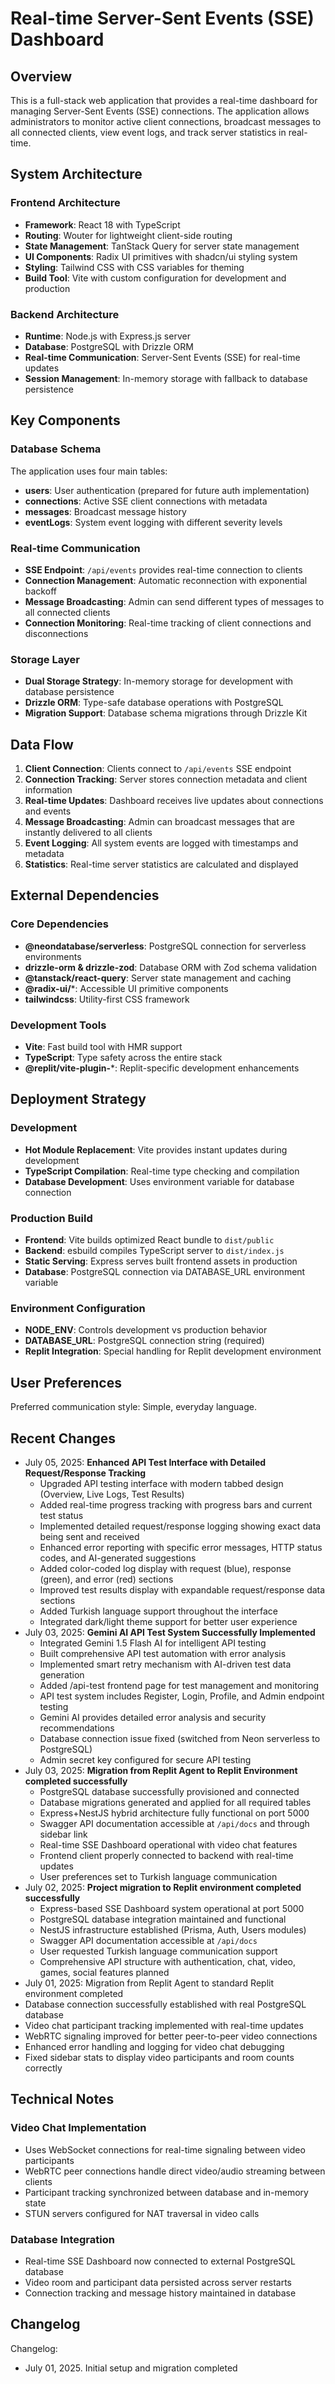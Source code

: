 # Real-time Server-Sent Events (SSE) Dashboard

## Overview

This is a full-stack web application that provides a real-time dashboard for managing Server-Sent Events (SSE) connections. The application allows administrators to monitor active client connections, broadcast messages to all connected clients, view event logs, and track server statistics in real-time.

## System Architecture

### Frontend Architecture
- **Framework**: React 18 with TypeScript
- **Routing**: Wouter for lightweight client-side routing
- **State Management**: TanStack Query for server state management
- **UI Components**: Radix UI primitives with shadcn/ui styling system
- **Styling**: Tailwind CSS with CSS variables for theming
- **Build Tool**: Vite with custom configuration for development and production

### Backend Architecture
- **Runtime**: Node.js with Express.js server
- **Database**: PostgreSQL with Drizzle ORM
- **Real-time Communication**: Server-Sent Events (SSE) for real-time updates
- **Session Management**: In-memory storage with fallback to database persistence

## Key Components

### Database Schema
The application uses four main tables:
- **users**: User authentication (prepared for future auth implementation)
- **connections**: Active SSE client connections with metadata
- **messages**: Broadcast message history
- **eventLogs**: System event logging with different severity levels

### Real-time Communication
- **SSE Endpoint**: `/api/events` provides real-time connection to clients
- **Connection Management**: Automatic reconnection with exponential backoff
- **Message Broadcasting**: Admin can send different types of messages to all connected clients
- **Connection Monitoring**: Real-time tracking of client connections and disconnections

### Storage Layer
- **Dual Storage Strategy**: In-memory storage for development with database persistence
- **Drizzle ORM**: Type-safe database operations with PostgreSQL
- **Migration Support**: Database schema migrations through Drizzle Kit

## Data Flow

1. **Client Connection**: Clients connect to `/api/events` SSE endpoint
2. **Connection Tracking**: Server stores connection metadata and client information
3. **Real-time Updates**: Dashboard receives live updates about connections and events
4. **Message Broadcasting**: Admin can broadcast messages that are instantly delivered to all clients
5. **Event Logging**: All system events are logged with timestamps and metadata
6. **Statistics**: Real-time server statistics are calculated and displayed

## External Dependencies

### Core Dependencies
- **@neondatabase/serverless**: PostgreSQL connection for serverless environments
- **drizzle-orm & drizzle-zod**: Database ORM with Zod schema validation
- **@tanstack/react-query**: Server state management and caching
- **@radix-ui/***: Accessible UI primitive components
- **tailwindcss**: Utility-first CSS framework

### Development Tools
- **Vite**: Fast build tool with HMR support
- **TypeScript**: Type safety across the entire stack
- **@replit/vite-plugin-***: Replit-specific development enhancements

## Deployment Strategy

### Development
- **Hot Module Replacement**: Vite provides instant updates during development
- **TypeScript Compilation**: Real-time type checking and compilation
- **Database Development**: Uses environment variable for database connection

### Production Build
- **Frontend**: Vite builds optimized React bundle to `dist/public`
- **Backend**: esbuild compiles TypeScript server to `dist/index.js`
- **Static Serving**: Express serves built frontend assets in production
- **Database**: PostgreSQL connection via DATABASE_URL environment variable

### Environment Configuration
- **NODE_ENV**: Controls development vs production behavior
- **DATABASE_URL**: PostgreSQL connection string (required)
- **Replit Integration**: Special handling for Replit development environment

## User Preferences

Preferred communication style: Simple, everyday language.

## Recent Changes

- July 05, 2025: **Enhanced API Test Interface with Detailed Request/Response Tracking**
  - Upgraded API testing interface with modern tabbed design (Overview, Live Logs, Test Results)
  - Added real-time progress tracking with progress bars and current test status
  - Implemented detailed request/response logging showing exact data being sent and received
  - Enhanced error reporting with specific error messages, HTTP status codes, and AI-generated suggestions
  - Added color-coded log display with request (blue), response (green), and error (red) sections
  - Improved test results display with expandable request/response data sections
  - Added Turkish language support throughout the interface
  - Integrated dark/light theme support for better user experience
- July 03, 2025: **Gemini AI API Test System Successfully Implemented**
  - Integrated Gemini 1.5 Flash AI for intelligent API testing
  - Built comprehensive API test automation with error analysis
  - Implemented smart retry mechanism with AI-driven test data generation
  - Added /api-test frontend page for test management and monitoring
  - API test system includes Register, Login, Profile, and Admin endpoint testing
  - Gemini AI provides detailed error analysis and security recommendations
  - Database connection issue fixed (switched from Neon serverless to PostgreSQL)
  - Admin secret key configured for secure API testing
- July 03, 2025: **Migration from Replit Agent to Replit Environment completed successfully**
  - PostgreSQL database successfully provisioned and connected
  - Database migrations generated and applied for all required tables
  - Express+NestJS hybrid architecture fully functional on port 5000
  - Swagger API documentation accessible at `/api/docs` and through sidebar link
  - Real-time SSE Dashboard operational with video chat features
  - Frontend client properly connected to backend with real-time updates
  - User preferences set to Turkish language communication
- July 02, 2025: **Project migration to Replit environment completed successfully**
  - Express-based SSE Dashboard system operational at port 5000
  - PostgreSQL database integration maintained and functional
  - NestJS infrastructure established (Prisma, Auth, Users modules)
  - Swagger API documentation accessible at `/api/docs`
  - User requested Turkish language communication support
  - Comprehensive API structure with authentication, chat, video, games, social features planned
- July 01, 2025: Migration from Replit Agent to standard Replit environment completed
- Database connection successfully established with real PostgreSQL database
- Video chat participant tracking implemented with real-time updates
- WebRTC signaling improved for better peer-to-peer video connections
- Enhanced error handling and logging for video chat debugging
- Fixed sidebar stats to display video participants and room counts correctly

## Technical Notes

### Video Chat Implementation
- Uses WebSocket connections for real-time signaling between video participants
- WebRTC peer connections handle direct video/audio streaming between clients
- Participant tracking synchronized between database and in-memory state
- STUN servers configured for NAT traversal in video calls

### Database Integration
- Real-time SSE Dashboard now connected to external PostgreSQL database
- Video room and participant data persisted across server restarts
- Connection tracking and message history maintained in database

## Changelog

Changelog:
- July 01, 2025. Initial setup and migration completed